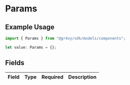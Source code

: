 # Params

## Example Usage

```typescript
import { Params } from "@gr4vy/sdk/models/components";

let value: Params = {};
```

## Fields

| Field       | Type        | Required    | Description |
| ----------- | ----------- | ----------- | ----------- |